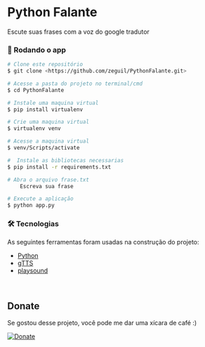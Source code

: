 # Python Falante
Escute suas frases com a voz do google tradutor

### 🎲 Rodando o app

```bash
# Clone este repositório
$ git clone <https://github.com/zeguil/PythonFalante.git>

# Acesse a pasta do projeto no terminal/cmd
$ cd PythonFalante

# Instale uma maquina virtual
$ pip install virtualenv 

# Crie uma maquina virtual
$ virtualenv venv 

# Acesse a maquina virtual
$ venv/Scripts/activate 

#  Instale as bibliotecas necessarias 
$ pip install -r requirements.txt

# Abra o arquivo frase.txt
    Escreva sua frase

# Execute a aplicação
$ python app.py
```

### 🛠 Tecnologias

As seguintes ferramentas foram usadas na construção do projeto:

- [Python](https://www.python.org/)
- [gTTS](https://gtts.readthedocs.io/en/latest/)
- [playsound](https://github.com/TaylorSMarks/playsound)

<br>

## Donate
Se gostou desse projeto, você pode me dar uma xícara de café :) 

[![Donate](https://img.shields.io/badge/Donate-PayPal-green.svg)](https://www.paypal.com/donate?business=EAH9AAPCYS94A&no_recurring=0&currency_code=BRL)



